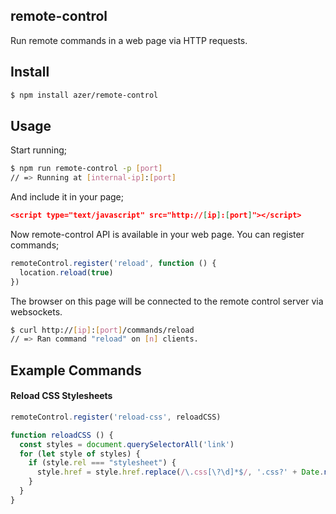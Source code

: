 ## remote-control

Run remote commands in a web page via HTTP requests.

## Install

```bash
$ npm install azer/remote-control
```

## Usage

Start running;

```bash
$ npm run remote-control -p [port]
// => Running at [internal-ip]:[port]
```

And include it in your page;

```json
<script type="text/javascript" src="http://[ip]:[port]"></script>
```

Now remote-control API is available in your web page. You can register commands;

```js
remoteControl.register('reload', function () {
  location.reload(true)
})
```

The browser on this page will be connected to the remote control server via websockets.

```bash
$ curl http://[ip]:[port]/commands/reload
// => Ran command "reload" on [n] clients.
```

## Example Commands

#### Reload CSS Stylesheets

```js
remoteControl.register('reload-css', reloadCSS)

function reloadCSS () {
  const styles = document.querySelectorAll('link')
  for (let style of styles) {
    if (style.rel === "stylesheet") {
      style.href = style.href.replace(/\.css[\?\d]*$/, '.css?' + Date.now())
    }
  }
}
```
